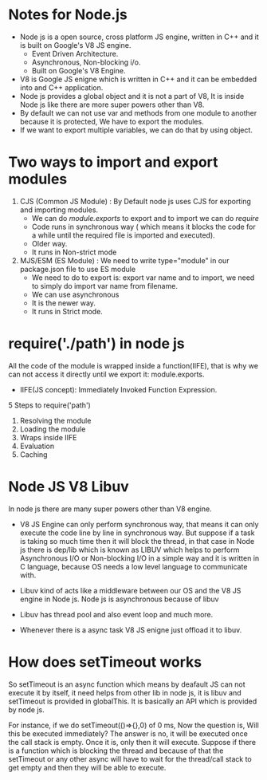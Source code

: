 # Notes for Node.js

- Node js is a open source, cross platform JS engine, written in C++ and it is built on Google's V8 JS engine.
  - Event Driven Architecture.
  - Asynchronous, Non-blocking i/o.
  - Built on Google's V8 Engine.
- V8 is Google JS enigne which is written in C++ and it can be embedded into and C++ application.
- Node js provides a global object and it is not a part of V8, It is inside Node js like there are more super powers other than V8.
- By default we can not use var and methods from one module to another because it is protected, We have to export the modules.
- If we want to export multiple variables, we can do that by using object.

# Two ways to import and export modules

1. CJS (Common JS Module) : By Default node js uses CJS for exporting and importing modules.
   - We can do *module.exports* to export and to import we can do *require*
   - Code runs in synchronous way ( which means it blocks the code for a while until the required file is imported and executed).
   - Older way.
   - It runs in Non-strict mode
2. MJS/ESM (ES Module) : We need to write type="module" in our package.json file to use ES module
   - We need to do to export is: export var name and to import, we need to simply do import var name from filename.
   - We can use asynchronous 
   - It is the newer way.
   - It runs in Strict mode.

# require('./path') in node js

All the code of the module is wrapped inside a function(IIFE), that is why we can not access it directly until we export it: module.exports.
 - IIFE(JS concept): Immediately Invoked Function Expression.    

5 Steps to require('path')
 1. Resolving the module
 2. Loading the module
 3. Wraps inside IIFE
 4. Evaluation
 5. Caching
 
 # Node JS V8 Libuv
 
In node js there are many super powers other than V8 engine. 

- V8 JS Engine can only perform synchronous way, that means it can only execute the code line by line in synchronous way. But suppose if a task is taking so much time then it will block the thread, in that case in Node js there is dep/lib which is known as LIBUV which helps to perform Asynchronous I/O or Non-blocking I/O in a simple way and it is written in C language, because OS needs a low level language to communicate with.

- Libuv kind of acts like a middleware between our OS and the V8 JS engine in Node js. Node js is asynchronous because of libuv
 - Libuv has thread pool and also event loop and much more.

- Whenever there is a async task V8 JS enigne just offload it to libuv.

# How does setTimeout works

So setTimeout is an async function which means by deafault JS can not execute it by itself, it need helps from other lib in node js, it is libuv and setTimeout is provided in globalThis. It is basically an API which is provided by node js.

For instance, if we do setTimeout(()=>{},0) of 0 ms, Now the question is, Will this be executed immediately?
The answer is no, it will be executed once the call stack is empty. Once it is, only then it will execute.
Suppose if there is a function which is blocking the thread and because of that the setTimeout or any other async will have to wait for the thread/call stack to get empty and then they will be able to execute.